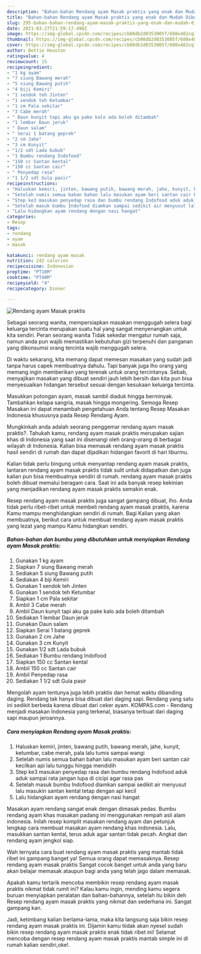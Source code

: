 ```yaml
---
description: "Bahan-bahan Rendang ayam Masak praktis yang enak dan Mudah Dibuat"
title: "Bahan-bahan Rendang ayam Masak praktis yang enak dan Mudah Dibuat"
slug: 295-bahan-bahan-rendang-ayam-masak-praktis-yang-enak-dan-mudah-dibuat
date: 2021-03-27T21:59:17.490Z
image: https://img-global.cpcdn.com/recipes/cb08db2d0353005f/680x482cq70/rendang-ayam-masak-praktis-foto-resep-utama.jpg
thumbnail: https://img-global.cpcdn.com/recipes/cb08db2d0353005f/680x482cq70/rendang-ayam-masak-praktis-foto-resep-utama.jpg
cover: https://img-global.cpcdn.com/recipes/cb08db2d0353005f/680x482cq70/rendang-ayam-masak-praktis-foto-resep-utama.jpg
author: Bettie Houston
ratingvalue: 4
reviewcount: 15
recipeingredient:
- "1 kg ayam"
- "7 siung Bawang merah"
- "5 siung Bawang putih"
- "4 biji Kemiri"
- "1 sendok teh Jinten"
- "1 sendok teh Ketumbar"
- "1 cm Pala sekitar"
- "3 Cabe merah"
- " Daun kunyit tapi aku ga pake kalo ada boleh ditambah"
- "1 lembar Daun jeruk"
- " Daun salam"
- " Serai 1 batang geprek"
- "2 cm Jahe"
- "3 cm Kunyit"
- "1/2 sdt Lada bubuk"
- "1 Bumbu rendang Indofood"
- "150 cc Santan kental"
- "150 cc Santan cair"
- " Penyedap rasa"
- "1 1/2 sdt Gula pasir"
recipeinstructions:
- "Haluskan kemiri, jinten, bawang putih, bawang merah, jahe, kunyit, ketumbar, cabe merah, pala lalu tumis sampai wangi"
- "Setelah numis semua bahan bahan lalu masukan ayam beri santan cair kecilkan api lalu tunggu hingga mendidih"
- "Step ke3 masukan penyedap rasa dan bumbu rendang Indofood aduk aduk sampai rata jangan lupa di cicipi agar rasa pas"
- "Setelah masuk bumbu Indofood diamkan sampai sedikit air menyusut lalu masukin santan kental tetap dengan api kecil"
- "Lalu hidangkan ayam rendang dengan nasi hangat"
categories:
- Resep
tags:
- rendang
- ayam
- masak

katakunci: rendang ayam masak 
nutrition: 242 calories
recipecuisine: Indonesian
preptime: "PT10M"
cooktime: "PT40M"
recipeyield: "4"
recipecategory: Dinner

---
```



![Rendang ayam Masak praktis](https://img-global.cpcdn.com/recipes/cb08db2d0353005f/680x482cq70/rendang-ayam-masak-praktis-foto-resep-utama.jpg)

Sebagai seorang wanita, mempersiapkan masakan menggugah selera bagi keluarga tercinta merupakan suatu hal yang sangat menyenangkan untuk kita sendiri. Peran seorang  wanita Tidak sekedar mengatur rumah saja, namun anda pun wajib memastikan kebutuhan gizi terpenuhi dan panganan yang dikonsumsi orang tercinta wajib menggugah selera.

Di waktu  sekarang, kita memang dapat memesan masakan yang sudah jadi tanpa harus capek membuatnya dahulu. Tapi banyak juga lho orang yang memang ingin memberikan yang terenak untuk orang tercintanya. Sebab, menyajikan masakan yang dibuat sendiri jauh lebih bersih dan kita pun bisa menyesuaikan hidangan tersebut sesuai dengan kesukaan keluarga tercinta. 

Masukkan potongan ayam, masak sambil diaduk hingga berminyak. Tambahkan kelapa sangria, masak hingga mongering. Semoga Resep Masakan ini dapat menambah pengetahuan Anda tentang Resep Masakan Indonesia khususnya pada Resep Rendang Ayam.

Mungkinkah anda adalah seorang penggemar rendang ayam masak praktis?. Tahukah kamu, rendang ayam masak praktis merupakan sajian khas di Indonesia yang saat ini disenangi oleh orang-orang di berbagai wilayah di Indonesia. Kalian bisa memasak rendang ayam masak praktis hasil sendiri di rumah dan dapat dijadikan hidangan favorit di hari liburmu.

Kalian tidak perlu bingung untuk menyantap rendang ayam masak praktis, lantaran rendang ayam masak praktis tidak sulit untuk didapatkan dan juga kalian pun bisa membuatnya sendiri di rumah. rendang ayam masak praktis boleh dibuat memalui beragam cara. Saat ini ada banyak resep kekinian yang menjadikan rendang ayam masak praktis semakin enak.

Resep rendang ayam masak praktis juga sangat gampang dibuat, lho. Anda tidak perlu ribet-ribet untuk membeli rendang ayam masak praktis, karena Kamu mampu menghidangkan sendiri di rumah. Bagi Kalian yang akan membuatnya, berikut cara untuk membuat rendang ayam masak praktis yang lezat yang mampu Kamu hidangkan sendiri.

<!--inarticleads1-->

##### Bahan-bahan dan bumbu yang dibutuhkan untuk menyiapkan Rendang ayam Masak praktis:

1. Gunakan 1 kg ayam
1. Siapkan 7 siung Bawang merah
1. Sediakan 5 siung Bawang putih
1. Sediakan 4 biji Kemiri
1. Gunakan 1 sendok teh Jinten
1. Gunakan 1 sendok teh Ketumbar
1. Siapkan 1 cm Pala sekitar
1. Ambil 3 Cabe merah
1. Ambil  Daun kunyit tapi aku ga pake kalo ada boleh ditambah
1. Sediakan 1 lembar Daun jeruk
1. Gunakan  Daun salam
1. Siapkan  Serai 1 batang geprek
1. Gunakan 2 cm Jahe
1. Gunakan 3 cm Kunyit
1. Gunakan 1/2 sdt Lada bubuk
1. Sediakan 1 Bumbu rendang Indofood
1. Siapkan 150 cc Santan kental
1. Ambil 150 cc Santan cair
1. Ambil  Penyedap rasa
1. Sediakan 1 1/2 sdt Gula pasir


Mengolah ayam tentunya juga lebih praktis dan hemat waktu dibanding daging. Rendang tak hanya bisa dibuat dari daging sapi. Rendang yang satu ini sedikit berbeda karena dibuat dari ceker ayam. KOMPAS.com - Rendang menjadi masakan Indonesia yang terkenal, biasanya terbuat dari daging sapi maupun jeroannya. 

<!--inarticleads2-->

##### Cara menyiapkan Rendang ayam Masak praktis:

1. Haluskan kemiri, jinten, bawang putih, bawang merah, jahe, kunyit, ketumbar, cabe merah, pala lalu tumis sampai wangi
1. Setelah numis semua bahan bahan lalu masukan ayam beri santan cair kecilkan api lalu tunggu hingga mendidih
1. Step ke3 masukan penyedap rasa dan bumbu rendang Indofood aduk aduk sampai rata jangan lupa di cicipi agar rasa pas
1. Setelah masuk bumbu Indofood diamkan sampai sedikit air menyusut lalu masukin santan kental tetap dengan api kecil
1. Lalu hidangkan ayam rendang dengan nasi hangat


Masakan ayam rendang sangat enak dengan dimasak pedas. Bumbu rendang ayam khas masakan padang ini menggunakan rempah asli alam indonesia. Inilah resep komplit masakan rendang ayam dan petunjuk lengkap cara membuat masakan ayam rendang khas indonesia. Lalu, masukkan santan kental, terus aduk agar santan tidak pecah. Angkat dan rendang ayam jengkol siap. 

Wah ternyata cara buat rendang ayam masak praktis yang mantab tidak ribet ini gampang banget ya! Semua orang dapat memasaknya. Resep rendang ayam masak praktis Sangat cocok banget untuk anda yang baru akan belajar memasak ataupun bagi anda yang telah jago dalam memasak.

Apakah kamu tertarik mencoba membikin resep rendang ayam masak praktis nikmat tidak rumit ini? Kalau kamu ingin, mending kamu segera buruan menyiapkan peralatan dan bahan-bahannya, setelah itu bikin deh Resep rendang ayam masak praktis yang nikmat dan sederhana ini. Sangat gampang kan. 

Jadi, ketimbang kalian berlama-lama, maka kita langsung saja bikin resep rendang ayam masak praktis ini. Dijamin kamu tiidak akan nyesel sudah bikin resep rendang ayam masak praktis enak tidak ribet ini! Selamat mencoba dengan resep rendang ayam masak praktis mantab simple ini di rumah kalian sendiri,oke!.

